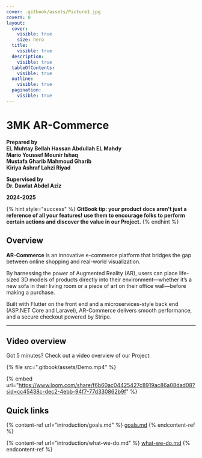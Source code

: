 ```yaml
---
cover: .gitbook/assets/Picture1.jpg
coverY: 0
layout:
  cover:
    visible: true
    size: hero
  title:
    visible: true
  description:
    visible: true
  tableOfContents:
    visible: true
  outline:
    visible: true
  pagination:
    visible: true
---
```


# 3MK AR-Commerce

**Prepared by**\
**EL Muhtay Bellah Hassan Abdullah EL Mahdy**\
**Mario Youssef Mounir Ishaq**\
**Mustafa Gharib Mahmoud Gharib**\
**Kiriya Ashraf Lahzi Riyad**

**Supervised by**\
**Dr. Dawlat Abdel Aziz**

**2024-2025**

{% hint style="success" %}
**GitBook tip: your product docs aren't just a reference of all your features! use them to encourage folks to perform certain actions and discover the value in our Project.**
{% endhint %}

## **Overview**

**AR-Commerce** is an innovative e-commerce platform that bridges the gap between online shopping and real-world visualization.

By harnessing the power of Augmented Reality (AR), users can place life-sized 3D models of products directly into their environment—whether it’s a new sofa in their living room or a piece of art on their office wall—before making a purchase.

Built with Flutter on the front end and a microservices-style back end (ASP.NET Core and Laravel), AR-Commerce delivers smooth performance, and a secure checkout powered by Stripe.

***

## Video overview

Got 5 minutes? Check out a video overview of our Project:

{% file src=".gitbook/assets/Demo.mp4" %}

{% embed url="https://www.loom.com/share/f6b60ac04425427c8919ac86a08dad08?sid=cc45438c-dec2-4ebb-94f7-77d330862b9f" %}

## Quick links

{% content-ref url="introduction/goals.md" %}
[goals.md](introduction/goals.md)
{% endcontent-ref %}

{% content-ref url="introduction/what-we-do.md" %}
[what-we-do.md](introduction/what-we-do.md)
{% endcontent-ref %}
